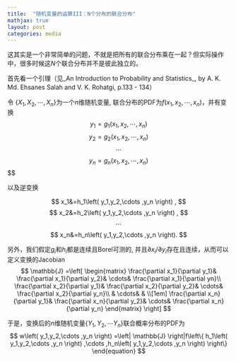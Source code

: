 ```yaml
---
title:  "随机变量的运算III：N个分布的联合分布"
mathjax: true
layout: post
categories: media
---
```


这其实是一个非常简单的问题，不就是把所有的联合分布乘在一起？但实际操作中，很多时候这$N$个联合分布并不是彼此独立的。

首先看一个引理（见_An Introduction to Probability and Statistics_, by A. K. Md. Ehsanes Salah and V. K. Rohatgi, p.133 - 134）

令 $\{X_1,X_2,\cdots, X_n\}$为一个$n$维随机变量, 联合分布的PDF为$f(x_1, x_2, \cdots, x_n)$，并有变换
$$          y_1=g_1\left( x_1,x_2,\cdots ,x_n \right)$$
 $$           y_2=g_2\left( x_1,x_2,\cdots ,x_n \right)$$
 $$           \cdots $$
$$            y_n=g_n\left( x_1,x_2,\cdots ,x_n \right)$$
$$

以及逆变换


$$       x_1&=h_1\left( y_1,y_2,\cdots ,y_n \right) , $$
$$ x_2&=h_2\left( y_1,y_2,\cdots ,y_n \right) , $$
$$ \cdots  $$
$$ x_n&=h_n\left( y_1,y_2,\cdots ,y_n \right). $$

另外，我们假定$g_i$和$h_i$都是连续且Borel可测的, 并且$\partial x_i/\partial y_i$存在且连续，从而可以定义变换的Jacobian
$$
    \mathbb{J} =\left[ \begin{matrix}
	\frac{\partial x_1}{\partial y_1}&		\frac{\partial x_1}{\partial y_2}&		\cdots&		\frac{\partial x_1}{\partial yn}\\
	\frac{\partial x_2}{\partial y_1}&		\frac{\partial x_2}{\partial y_2}&		\cdots&		\frac{\partial x_2}{\partial y_n}\\
	&		\cdots&		&		\\[1em]
	\frac{\partial x_n}{\partial y_1}&		\frac{\partial x_n}{\partial y_2}&		\cdots&		\frac{\partial x_n}{\partial y_n}
\end{matrix} \right] 
$$

于是，变换后的$n$维随机变量$\{Y_1, Y_2,\cdots Y_n\}$联合概率分布的PDF为
$$
    w\left( y_1,y_2,\cdots ,y_n \right) =\left| \mathbb{J} \right|f\left\{ h_1\left( y_1,y_2,\cdots ,y_n \right) ,\cdots ,h_n\left( y_1,y_2,\cdots ,y_n \right) \right\} 
\end{equation}
$$
